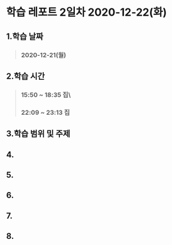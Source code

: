 # 학습 레포트 2일차 2020-12-22(화)
## 1.학습 날짜
> ### 2020-12-21(월)
## 2.학습 시간
> ### 15:50 ~ 18:35 집\
> ### 22:09 ~ 23:13 집
## 3.학습 범위 및 주제
## 4.
## 5.
## 6.
## 7.
## 8.
